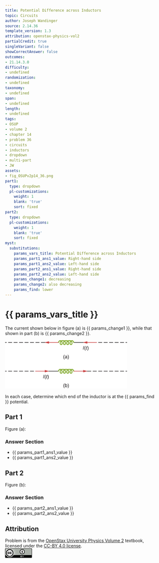 ```yaml
---
title: Potential Difference across Inductors
topic: Circuits
author: Joseph Wandinger
source: 2.14.36
template_version: 1.3
attribution: openstax-physics-vol2
partialCredit: true
singleVariant: false
showCorrectAnswer: false
outcomes:
- 21.14.3.0
difficulty:
- undefined
randomization:
- undefined
taxonomy:
- undefined
span:
- undefined
length:
- undefined
tags:
- OSUP
- volume 2
- chapter 14
- problem 36
- circuits
- inductors
- dropdown
- multi-part
- JW
assets:
- fig_OSUPv2p14_36.png
part1:
  type: dropdown
  pl-customizations:
    weight: 1
    blank: 'true'
    sort: fixed
part2:
  type: dropdown
  pl-customizations:
    weight: 1
    blank: 'true'
    sort: fixed
myst:
  substitutions:
    params_vars_title: Potential Difference across Inductors
    params_part1_ans1_value: Right-hand side
    params_part1_ans2_value: Left-hand side
    params_part2_ans1_value: Right-hand side
    params_part2_ans2_value: Left-hand side
    params_change1: decreasing
    params_change2: also decreasing
    params_find: lower
---
```

# {{ params_vars_title }}
The current shown below in figure (a) is {{ params_change1 }}, while that shown in part (b) is {{ params_change2 }}.

<img src="fig_OSUPv2p14_36.png" width=400>

In each case, determine which end of the inductor is at the {{ params_find }} potential.

## Part 1

Figure (a):

### Answer Section

- {{ params_part1_ans1_value }}
- {{ params_part1_ans2_value }}

## Part 2

Figure (b):

### Answer Section

- {{ params_part2_ans1_value }}
- {{ params_part2_ans2_value }}

## Attribution

Problem is from the [OpenStax University Physics Volume 2](https://openstax.org/details/books/university-physics-volume-2) textbook, licensed under the [CC-BY 4.0 license](https://creativecommons.org/licenses/by/4.0/).<br>![Image representing the Creative Commons 4.0 BY license.](https://raw.githubusercontent.com/firasm/bits/master/by.png)